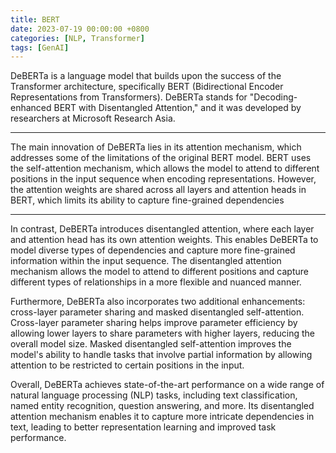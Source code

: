 ```yaml
---
title: BERT
date: 2023-07-19 00:00:00 +0800
categories: [NLP, Transformer]
tags: [GenAI]
---
```


DeBERTa is a language model that builds upon the success of the Transformer architecture, specifically BERT (Bidirectional Encoder Representations from Transformers). DeBERTa stands for "Decoding-enhanced BERT with Disentangled Attention," and it was developed by researchers at Microsoft Research Asia.

---

The main innovation of DeBERTa lies in its attention mechanism, which addresses some of the limitations of the original BERT model. BERT uses the self-attention mechanism, which allows the model to attend to different positions in the input sequence when encoding representations. However, the attention weights are shared across all layers and attention heads in BERT, which limits its ability to capture fine-grained dependencies

[📝 bert and DeBERTa mechanism ]: #

---

In contrast, DeBERTa introduces disentangled attention, where each layer and attention head has its own attention weights. This enables DeBERTa to model diverse types of dependencies and capture more fine-grained information within the input sequence. The disentangled attention mechanism allows the model to attend to different positions and capture different types of relationships in a more flexible and nuanced manner.

Furthermore, DeBERTa also incorporates two additional enhancements: cross-layer parameter sharing and masked disentangled self-attention. Cross-layer parameter sharing helps improve parameter efficiency by allowing lower layers to share parameters with higher layers, reducing the overall model size. Masked disentangled self-attention improves the model's ability to handle tasks that involve partial information by allowing attention to be restricted to certain positions in the input.

Overall, DeBERTa achieves state-of-the-art performance on a wide range of natural language processing (NLP) tasks, including text classification, named entity recognition, question answering, and more. Its disentangled attention mechanism enables it to capture more intricate dependencies in text, leading to better representation learning and improved task performance.
